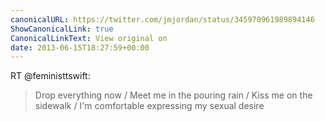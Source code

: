 ```yaml
---
canonicalURL: https://twitter.com/jmjordan/status/345970961989894146
ShowCanonicalLink: true
CanonicalLinkText: View original on
date: 2013-06-15T18:27:59+00:00
---
```

RT @feministtswift:
> Drop everything now / Meet me in the pouring rain / Kiss me on the sidewalk / I'm comfortable expressing my sexual desire